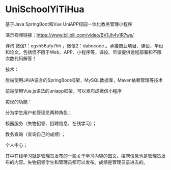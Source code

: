 # UniSchoolYiTiHua
基于Java SpringBoot和Vue UniAPP校园一体化教务管理小程序

演示视频链接：https://www.bilibili.com/video/BV1Jh4y1R7ws/

详询 微信1：egvh56ufy7hh ，微信2：dabocode  。承接商业项目、课设、毕设和论文，包括但不限于Web、APP、小程序等，课设、毕设提供远程部署和不限次数代码解答！

技术：

后端使用JAVA语言的SpringBoot框架，MySQL数据库，Maven依赖管理等技术

前端使用Vue.js语法的uniapp框架，可以发布成微信小程序

实现的功能：

分为学生用户和管理员两种角色；

校园服务（失物招领、招聘信息、在线学习）；

教务查询（查询自己的成绩）；

个人中心；

其中在线学习就是管理员发布的一些关于学习内容的图文。招聘信息也是管理员发布的内容。失物招领学生和管理员都可以发布。成绩是管理员录进去的。
